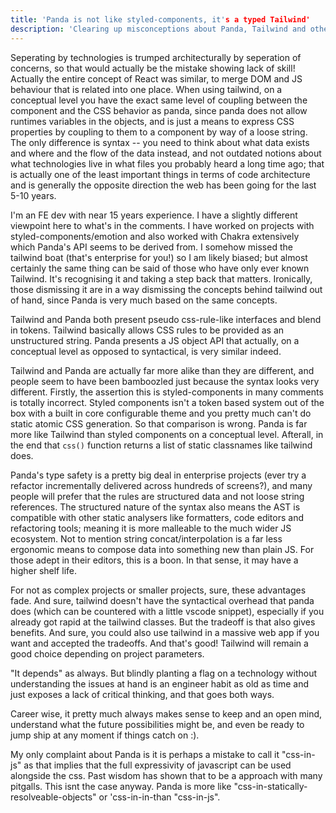 ```yaml
---
title: 'Panda is not like styled-components, it's a typed Tailwind'
description: 'Clearing up misconceptions about Panda, Tailwind and other CSS-in-JS libraries'
---
```


Seperating by technologies is trumped architecturally by seperation of concerns, so that would actually be the mistake showing lack of skill! Actually the entire concept of React was similar, to merge DOM and JS behaviour that is related into one place. When using tailwind, on a conceptual level you have the exact same level of coupling between the component and the CSS behavior as panda, since panda does not allow runtimes variables in the objects, and is just a means to express CSS properties by coupling to them to a component by way of a loose string. The only difference is syntax -- you need to think about what data exists and where and the flow of the data instead, and not outdated notions about what technologies live in what files you probably heard a long time ago; that is actually one of the least important things in terms of code architecture and is generally the opposite direction the web has been going for the last 5-10 years.

I'm an FE dev with near 15 years experience. I have a slightly different viewpoint here to what's in the comments. I have worked on projects with styled-components/emotion and also worked with Chakra extensively which Panda's API seems to be derived from. I somehow missed the tailwind boat (that's enterprise for you!) so I am likely biased; but almost certainly the same thing can be said of those who have only ever known Tailwind. It's recognising it and taking a step back that matters. Ironically, those dismissing it are in a way dismissing the concepts behind tailwind out of hand, since Panda is very much based on the same concepts.

Tailwind and Panda both present pseudo css-rule-like interfaces and blend in tokens. Tailwind basically allows CSS rules to be provided as an unstructured string. Panda presents a JS object API that actually, on a conceptual level as opposed to syntactical, is very similar indeed.

Tailwind and Panda are actually far more alike than they are different, and people seem to have been bamboozled just because the syntax looks very different. Firstly, the assertion this is styled-components in many comments is totally incorrect. Styled components isn't a token based system out of the box with a built in core configurable theme and you pretty much can't do static atomic CSS generation. So that comparison is wrong. Panda is far more like Tailwind than styled components on a conceptual level. Afterall, in the end that `css()` function returns a list of static classnames like tailwind does.

Panda's type safety is a pretty big deal in enterprise projects (ever try a refactor incrementally delivered across hundreds of screens?), and many people will prefer that the rules are structured data and not loose string references. The structured nature of the syntax also means the AST is compatible with other static analysers like formatters, code editors and refactoring tools; meaning it is more malleable to the much wider JS ecosystem. Not to mention string concat/interpolation is a far less ergonomic means to compose data into something new than plain JS. For those adept in their editors, this is a boon. In that sense, it may have a higher shelf life.

For not as complex projects or smaller projects, sure, these advantages fade. And sure, tailwind doesn't have the syntactical overhead that panda does (which can be countered with a little vscode snippet), especially if you already got rapid at the tailwind classes. But the tradeoff is that also gives benefits. And sure, you could also use tailwind in a massive web app if you want and accepted the tradeoffs. And that's good! Tailwind will remain a good choice depending on project parameters.

"It depends" as always. But blindly planting a flag on a technology without understanding the issues at hand is an engineer habit as old as time and just exposes a lack of critical thinking, and that goes both ways.

Career wise, it pretty much always makes sense to keep and an open mind, understand what the future possibilities might be, and even be ready to jump ship at any moment if things catch on :).

My only complaint about Panda is it is perhaps a mistake to call it "css-in-js" as that implies that the full expressivity of javascript can be used alongside the css. Past wisdom has shown that to be a approach with many pitgalls. This isnt the case anyway. Panda is more like "css-in-statically-resolveable-objects" or 'css-in-in-than "css-in-js".
